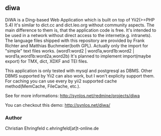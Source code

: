 ## diwa
DiWA is a Ding-based Web Application which is built on top of Yii2(>=PHP 5.4)
It's similar to dict.cc and dict.leo.org without community aspects. The main difference to them is, that the application code is free. It's intended to be used in a network without direct access to the internet(e.g. intranets). The language files shipped with this repository are provided by Frank Richter and Matthias Buchmeier(both GPL).
Actually only the import for "simple" text files works. (word1:word2 | word1a,word1b:word2 | word1a,word1b:word2a,word2b)
It's planned to implement import(maybe export) for TMX, dict, XDXF and TEI files.

This application is only tested with mysql and postgresql as DBMS. Other DBMS supported by Yii2 can also work, but I won't explicity support them.
For caching you can use every by yii2 supported cache method(MemCache, FileCache, etc.).

See for more informations:
http://synlos.net/redmine/projects/diwa

You can checkout this demo:
http://synlos.net/diwa/

### Author
Christian Ehringfeld c.ehringfeld[at]t-online.de
